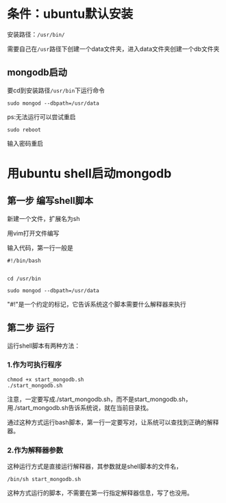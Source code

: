 # 条件：ubuntu默认安装 
安装路径：`/usr/bin/`

需要自己在`/usr`路径下创建一个data文件夹，进入data文件夹创建一个db文件夹
## mongodb启动
要cd到安装路径`/usr/bin`下运行命令

```
sudo mongod --dbpath=/usr/data
```

ps:无法运行可以尝试重启

```
sudo reboot
```

输入密码重启

# 用ubuntu shell启动mongodb
## 第一步 编写shell脚本
新建一个文件，扩展名为sh

用vim打开文件编写

输入代码，第一行一般是
     
    #!/bin/bash 


    cd /usr/bin

    sudo mongod --dbpath=/usr/data



"#!"是一个约定的标记，它告诉系统这个脚本需要什么解释器来执行

## 第二步 运行
运行shell脚本有两种方法：
### 1.作为可执行程序

    chmod +x start_mongodb.sh
    ./start_mongodb.sh
注意，一定要写成./start_mongodb.sh，而不是start_mongodb.sh，用./start_mongodb.sh告诉系统说，就在当前目录找。

通过这种方式运行bash脚本，第一行一定要写对，让系统可以查找到正确的解释器。
### 2.作为解释器参数
这种运行方式是直接运行解释器，其参数就是shell脚本的文件名，

    /bin/sh start_mongodb.sh

这种方式运行的脚本，不需要在第一行指定解释器信息，写了也没用。

